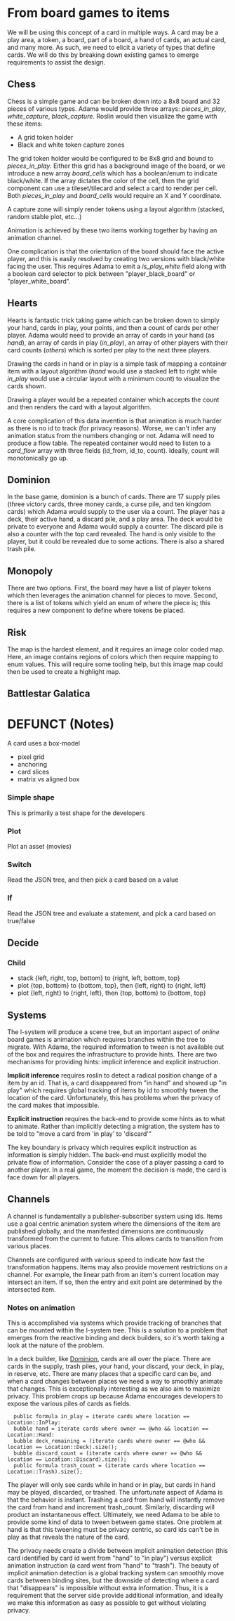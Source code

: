 
# From board games to items

We will be using this concept of a card in multiple ways. A card may be a play area, a token, a board, part of a board, a hand of cards, an actual card, and many more. As such, we need to elicit a variety of types that define cards. We will do this by breaking down existing games to emerge requirements to assist the design.

## Chess

Chess is a simple game and can be broken down into a 8x8 board and 32 pieces of various types. Adama would provide three arrays: *pieces_in_play*, *white_capture*, *black_capture*. Roslin would then visualize the game with these items:

* A grid token holder
* Black and white token capture zones

The grid token holder would be configured to be 8x8 grid and bound to *pieces_in_play*. Either this grid has a background image of the board, or we introduce a new array *board_cells* which has a boolean/enum to indicate black/white. If the array dictates the color of the cell, then the grid component can use a tileset/tilecard and select a card to render per cell. Both *pieces_in_play* and *board_cells* would require an X and Y coordinate.

A capture zone will simply render tokens using a layout algorithm (stacked, random stable plot, etc...)

Animation is achieved by these two items working together by having an animation channel.

One complication is that the orientation of the board should face the active player, and this is easily resolved by creating two versions with black/white facing the user. This requires Adama to emit a *is_play_white* field along with a boolean card selector to pick between "player_black_board" or "player_white_board".

## Hearts

Hearts is fantastic trick taking game which can be broken down to simply your hand, cards in play, your points, and then a count of cards per other player. Adama would need to provide an array of cards in your hand (as *hand*), an array of cards in play (*in_play*), an array of other players with their card counts (*others*) which is sorted per play to the next three players.

Drawing the cards in hand or in play is a simple task of mapping a container item with a layout algorithm (*hand* would use a stacked left to right while *in_play* would use a circular layout with a minimum count) to visualize the cards shown.

Drawing a player would be a repeated container which accepts the count and then renders the card with a layout algorithm.

A core complication of this data invention is that animation is much harder as there is no id to track (for privacy reasons). Worse, we can't infer any animation status from the numbers changing or not. Adama will need to produce a flow table. The repeated container would need to listen to a *card_flow* array with three fields (id_from, id_to, count). Ideally, count will monotonically go up.

## Dominion

In the base game, dominion is a bunch of cards. There are 17 supply piles (three victory cards, three money cards, a curse pile, and ten kingdom cards) which Adama would supply to the user via a count. The player has a deck, their active hand, a discard pile, and a play area. The deck would be private to everyone and Adama would supply a counter. The discard pile is also a counter with the top card revealed. The hand is only visible to the player, but it could be revealed due to some actions. There is also a shared trash pile.

## Monopoly

There are two options. First, the board may have a list of player tokens which then leverages the animation channel for pieces to move. Second, there is a list of tokens which yield an enum of where the piece is; this requires a new component to define where tokens be placed.

## Risk

The map is the hardest element, and it requires an image color coded map. Here, an image contains regions of colors which then require mapping to enum values. This will require some tooling help, but this image map could then be used to create a highlight map.

## Battlestar Galatica


# DEFUNCT (Notes)
A card uses a box-model

* pixel grid
* anchoring
* card slices
* matrix vs aligned box


### Simple shape
This is primarily a test shape for the developers

### Plot
Plot an asset (movies)

### Switch
Read the JSON tree, and then pick a card based on a value

### If
Read the JSON tree and evaluate a statement, and pick a card based on true/false

## Decide

### Child


* stack {left, right, top, bottom} to {right, left, bottom, top}
* plot {top, bottom} to {bottom, top}, then {left, right} to {right, left}
* plot {left, right} to {right, left}, then {top, bottom} to {bottom, top}

## Systems

The l-system will produce a scene tree, but an important aspect of *online* board games is animation which requires branches within the tree to migrate. With Adama, the required information to tween is not available out of the box and requires the infrastructure to provide hints. There are two mechanisms for providing hints: implicit inference and explicit instruction.

**Implicit inference** requires roslin to detect a radical position change of a item by an id. That is, a card disappeared from "in hand" and showed up "in play" which requires global tracking of items by id to smoothly tween the location of the card. Unfortunately, this has problems when the privacy of the card makes that impossible.

**Explicit instruction** requires the back-end to provide some hints as to what to animate. Rather than implicitly detecting a migration, the system has to be told to "move a card from 'in play' to 'discard'"

The key boundary is privacy which requires explicit instruction as information is simply hidden. The back-end must explicitly model the private flow of information. Consider the case of a player passing a card to another player. In a real game, the moment the decision is made, the card is face down for all players.

## Channels

 A channel is fundamentally a publisher-subscriber system using ids. Items use a goal centric animation system where the dimensions of the item are published globally, and the manifested dimensions are continuously transformed from the current to future. This allows cards to transition from various places.

 Channels are configured with various speed to indicate how fast the transformation happens. Items may also provide movement restrictions on a channel. For example, the linear path from an item's current location may intersect an item. If so, then the entry and exit point are determined by the intersected item.


### Notes on animation
This is accomplished via systems which provide tracking of branches that can be mounted within the l-system tree. This is a solution to a problem that emerges from the reactive binding and deck builders, so it's worth taking a look at the nature of the problem.

In a deck builder, like [Dominion](https://en.wikipedia.org/wiki/Dominion_(card_game)), cards are all over the place. There are cards in the supply, trash piles, your hand, your discard, your deck, in play, in reserve, etc. There are many places that a specific card can be, and when a card changes between places we need a way to smoothly animate that changes. This is exceptionally interesting as we also aim to maximize privacy. This problem crops up because Adama encourages developers to expose the various piles of cards as fields.

```adama
  public formula in_play = iterate cards where location == Location::InPlay:
  bubble hand = iterate cards where owner == @who && location == Location::Hand:
  bubble deck_remaining = (iterate cards where owner == @who && location == Location::Deck).size();
  bubble discard_count = (iterate cards where owner == @who && location == Location::Discard).size();
  public formula trash_count = (iterate cards where location == Location::Trash).size();
```

The player will only see cards while in hand or in play, but cards in hand may be played, discarded, or trashed. The unfortunate aspect of Adama is that the behavior is instant. Trashing a card from hand will instantly remove the card from hand and increment trash_count. Similarly, discarding will product an instantaneous effect. Ultimately, we need Adama to be able to provide some kind of data to tween between game states. One problem at hand is that this tweening must be privacy centric, so card ids can't be in play as that reveals the nature of the card.

The privacy needs create a divide between implicit animation detection (this card identified by card id went from "hand" to "in play") versus explicit animation instruction (a card went from "hand" to "trash"). The beauty of implicit animation detection is a global tracking system can smoothly move cards between binding sites, but the downside of detecting where a card that "disappears" is impossible without extra information. Thus, it is a requirement that the server side provide additional information, and ideally we make this information as easy as possible to get without violating privacy.